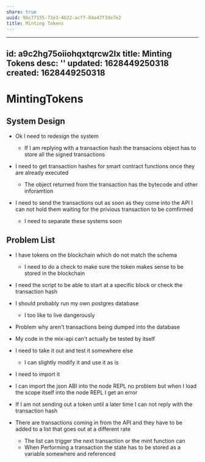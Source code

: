```yaml
---
share: true
uuid: 96c77155-73e3-4b22-acff-84a47f3de7e2
title: Minting Tokens
---
```

---
id: a9c2hg75oiiohqxtqrcw2lx
title: Minting Tokens
desc: ''
updated: 1628449250318
created: 1628449250318
---
# MintingTokens
System Design
-------------

*   Ok I need to redesign the system
    
    *   If I am replying with a transaction hash the transacions object has to store all the signed transactions
*   I need to get transaction hashes for smart contract functions once they are already executed
    
    *   The object returned from the transaction has the bytecode and other inforamtion
*   I need to send the transactions out as soon as they come into the API I can not hold them waiting for the privious transaction to be comfirmed
    
    *   I need to separate these systems soon

Problem List
------------

*   I have tokens on the blockchain which do not match the schema
    
    *   I need to do a check to make sure the token makes sense to be stored in the blockchain
*   I need the script to be able to start at a specific block or check the transaction hash
    
*   I should probably run my own postgres database
    
    *   I too like to live dangerously
*   Problem why aren't transactions being dumped into the database
    
*   My code in the mix-api can't actually be tested by itself
    
*   I need to take it out and test it somewhere else
    
    *   I can slightly modify it and use it as is
*   I need to import it
    
*   I can import the json ABI into the node REPL no problem but when I load the scope itself into the node REPL I get an error
    
*   If I am not sending out a token until a later time I can not reply with the transaction hash
    
*   There are transactions coming in from the API and they have to be added to a list that goes out at a different rate
    
    *   The list can trigger the next transaction or the mint function can
    *   When Performing a transaction the state has to be stored as a variable somewhere and referenced